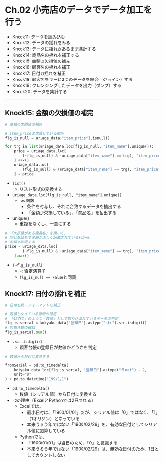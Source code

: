 # Ch.02 小売店のデータでデータ加工を行う

- Knock11: データを読み込む
- Knock12: データの揺れをみる
- Knock13: データに揺れがあるまま集計する
- Knock14: 商品名の揺れを補正する
- Knock15: 金額の欠損値の補完
- Knock16: 顧客名の揺れを補正
- Knock17: 日付の揺れを補正
- Knock18: 顧客名をキーに2つのデータを結合（ジョイン）する
- Knock19: クレンジングしたデータを出力（ダンプ）する
- Knock20: データを集計する

---

## Knock15: 金額の欠損値の補完

```python
# 金額の欠損値の補完

# item_priceの欠損している箇所
flg_is_null = uriage_data["item_price"].isnull()

for trg in list(uriage_data.loc[flg_is_null, "item_name"].unique()):
    price = uriage_data.loc[
        (~flg_is_null) & (uriage_data["item_name"] == trg), "item_price"
    ].max()
    uriage_data.loc[
        (flg_is_null) & (uriage_data["item_name"] == trg), "item_price"
    ] = price
```

- `list()`
  - リスト形式の変換する
- `uriage_data.loc[flg_is_null, "item_name"].unique()`
  - loc関数
    - 条件を付与し、それに合致するデータを抽出する
    - 「金額が欠損している」、「商品名」を抽出する
- unique()
  - 重複をなくし、一意にする

```python
# 「欠損値がある商品名」を用いて、
# 同じ商品名で金額が正しく記載されている行から、
# 金額を取得する
price = uriage_data.loc[
        (~flg_is_null) & (uriage_data["item_name"] == trg), "item_price"
    ].max()
```

- `(~flg_is_null)`
  - `~`: 否定演算子
  - `flg_is_null == False`と同義

## Knock17: 日付の揺れを補正

```python
# 日付を統一フォーマットに補正

# 数値となっている箇所の特定
# 「42782」のような「数値」として取り込まれているデータの特定
flg_is_serial = kokyaku_data["登録日"].astype("str").str.isdigit()
# 対象件数の確認
flg_is_serial.sum()
```

- `.str.isdigit()`
  - 顧客台帳の登録日が数値かどうかを判定

```python
# 数値から日付に変換する

fromSerial = pd.to_timedelta(
    kokyaku_data.loc[flg_is_serial, "登録日"].astype("float") - 2,
    unit="D"
) + pd.to_datetime("199/1/1")
```

- `pd.to_timedelta()`
  - 数値（シリアル値）から日付に変換する
- `-2`の理由（ExcelとPythonでは2日ずれる）
  - Excelでは、
    - 最小日付は、「1900/01/01」だが、シリアル値は「0」ではなく、「1」（1オリジン）となっている
    - 本来うるう年ではない「1900/02/29」を、有効な日付としてシリアル値に加算している
  - Pythonでは、
    - 「1900/01/01」は当日のため、「0」と認識する
    - 本来うるう年ではない「1900/02/29」は、無効な日付のため、1日としてカウントしない

